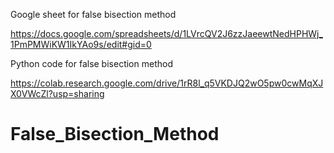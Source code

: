 Google sheet for false bisection method

https://docs.google.com/spreadsheets/d/1LVrcQV2J6zzJaeewtNedHPHWj_1PmPMWiKW1IkYAo9s/edit#gid=0

Python code for false bisection method

https://colab.research.google.com/drive/1rR8l_q5VKDJQ2wO5pw0cwMqXJX0VWcZl?usp=sharing
# False_Bisection_Method
